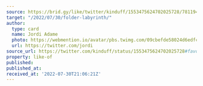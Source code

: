 ```yaml
---
source: https://brid.gy/like/twitter/kinduff/1553475624702025728/781194
target: "/2022/07/30/folder-labyrinth/"
author:
  type: card
  name: Jordi Adame
  photo: https://webmention.io/avatar/pbs.twimg.com/09cbefde58024d6edfcd09873f97e86bd55955588d7fc4c6f07f280905aa8c74.jpg
  url: https://twitter.com/jordi
source_url: https://twitter.com/kinduff/status/1553475624702025728#favorited-by-781194
property: like-of
published:
published_at:
received_at: '2022-07-30T21:06:21Z'
---
```


